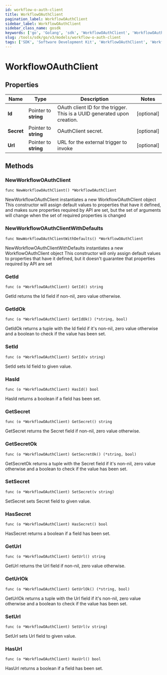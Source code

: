 ```yaml
---
id: workflow-o-auth-client
title: WorkflowOAuthClient
pagination_label: WorkflowOAuthClient
sidebar_label: WorkflowOAuthClient
sidebar_class_name: gosdk
keywords: ['go', 'Golang', 'sdk', 'WorkflowOAuthClient', 'WorkflowOAuthClient'] 
slug: /tools/sdk/go/v3/models/workflow-o-auth-client
tags: ['SDK', 'Software Development Kit', 'WorkflowOAuthClient', 'WorkflowOAuthClient']
---
```


# WorkflowOAuthClient

## Properties

Name | Type | Description | Notes
------------ | ------------- | ------------- | -------------
**Id** | Pointer to **string** | OAuth client ID for the trigger. This is a UUID generated upon creation. | [optional] 
**Secret** | Pointer to **string** | OAuthClient secret. | [optional] 
**Url** | Pointer to **string** | URL for the external trigger to invoke | [optional] 

## Methods

### NewWorkflowOAuthClient

`func NewWorkflowOAuthClient() *WorkflowOAuthClient`

NewWorkflowOAuthClient instantiates a new WorkflowOAuthClient object
This constructor will assign default values to properties that have it defined,
and makes sure properties required by API are set, but the set of arguments
will change when the set of required properties is changed

### NewWorkflowOAuthClientWithDefaults

`func NewWorkflowOAuthClientWithDefaults() *WorkflowOAuthClient`

NewWorkflowOAuthClientWithDefaults instantiates a new WorkflowOAuthClient object
This constructor will only assign default values to properties that have it defined,
but it doesn't guarantee that properties required by API are set

### GetId

`func (o *WorkflowOAuthClient) GetId() string`

GetId returns the Id field if non-nil, zero value otherwise.

### GetIdOk

`func (o *WorkflowOAuthClient) GetIdOk() (*string, bool)`

GetIdOk returns a tuple with the Id field if it's non-nil, zero value otherwise
and a boolean to check if the value has been set.

### SetId

`func (o *WorkflowOAuthClient) SetId(v string)`

SetId sets Id field to given value.

### HasId

`func (o *WorkflowOAuthClient) HasId() bool`

HasId returns a boolean if a field has been set.

### GetSecret

`func (o *WorkflowOAuthClient) GetSecret() string`

GetSecret returns the Secret field if non-nil, zero value otherwise.

### GetSecretOk

`func (o *WorkflowOAuthClient) GetSecretOk() (*string, bool)`

GetSecretOk returns a tuple with the Secret field if it's non-nil, zero value otherwise
and a boolean to check if the value has been set.

### SetSecret

`func (o *WorkflowOAuthClient) SetSecret(v string)`

SetSecret sets Secret field to given value.

### HasSecret

`func (o *WorkflowOAuthClient) HasSecret() bool`

HasSecret returns a boolean if a field has been set.

### GetUrl

`func (o *WorkflowOAuthClient) GetUrl() string`

GetUrl returns the Url field if non-nil, zero value otherwise.

### GetUrlOk

`func (o *WorkflowOAuthClient) GetUrlOk() (*string, bool)`

GetUrlOk returns a tuple with the Url field if it's non-nil, zero value otherwise
and a boolean to check if the value has been set.

### SetUrl

`func (o *WorkflowOAuthClient) SetUrl(v string)`

SetUrl sets Url field to given value.

### HasUrl

`func (o *WorkflowOAuthClient) HasUrl() bool`

HasUrl returns a boolean if a field has been set.


